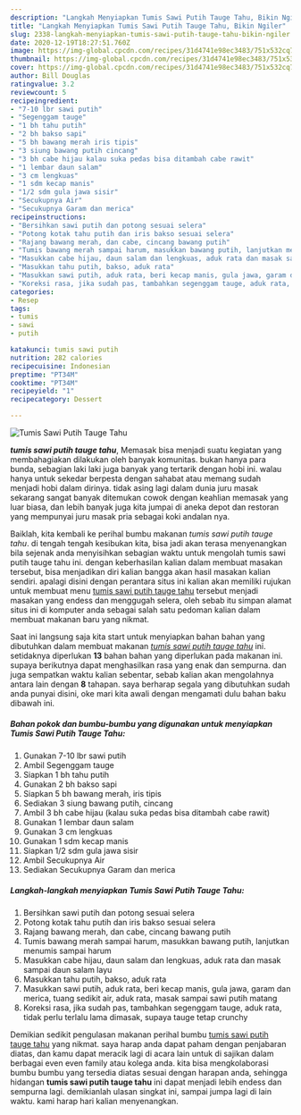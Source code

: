 ```yaml
---
description: "Langkah Menyiapkan Tumis Sawi Putih Tauge Tahu, Bikin Ngiler"
title: "Langkah Menyiapkan Tumis Sawi Putih Tauge Tahu, Bikin Ngiler"
slug: 2338-langkah-menyiapkan-tumis-sawi-putih-tauge-tahu-bikin-ngiler
date: 2020-12-19T18:27:51.760Z
image: https://img-global.cpcdn.com/recipes/31d4741e98ec3483/751x532cq70/tumis-sawi-putih-tauge-tahu-foto-resep-utama.jpg
thumbnail: https://img-global.cpcdn.com/recipes/31d4741e98ec3483/751x532cq70/tumis-sawi-putih-tauge-tahu-foto-resep-utama.jpg
cover: https://img-global.cpcdn.com/recipes/31d4741e98ec3483/751x532cq70/tumis-sawi-putih-tauge-tahu-foto-resep-utama.jpg
author: Bill Douglas
ratingvalue: 3.2
reviewcount: 5
recipeingredient:
- "7-10 lbr sawi putih"
- "Segenggam tauge"
- "1 bh tahu putih"
- "2 bh bakso sapi"
- "5 bh bawang merah iris tipis"
- "3 siung bawang putih cincang"
- "3 bh cabe hijau kalau suka pedas bisa ditambah cabe rawit"
- "1 lembar daun salam"
- "3 cm lengkuas"
- "1 sdm kecap manis"
- "1/2 sdm gula jawa sisir"
- "Secukupnya Air"
- "Secukupnya Garam dan merica"
recipeinstructions:
- "Bersihkan sawi putih dan potong sesuai selera"
- "Potong kotak tahu putih dan iris bakso sesuai selera"
- "Rajang bawang merah, dan cabe, cincang bawang putih"
- "Tumis bawang merah sampai harum, masukkan bawang putih, lanjutkan menumis sampai harum"
- "Masukkan cabe hijau, daun salam dan lengkuas, aduk rata dan masak sampai daun salam layu"
- "Masukkan tahu putih, bakso, aduk rata"
- "Masukkan sawi putih, aduk rata, beri kecap manis, gula jawa, garam dan merica, tuang sedikit air, aduk rata, masak sampai sawi putih matang"
- "Koreksi rasa, jika sudah pas, tambahkan segenggam tauge, aduk rata, tidak perlu terlalu lama dimasak, supaya tauge tetap crunchy"
categories:
- Resep
tags:
- tumis
- sawi
- putih

katakunci: tumis sawi putih 
nutrition: 282 calories
recipecuisine: Indonesian
preptime: "PT34M"
cooktime: "PT34M"
recipeyield: "1"
recipecategory: Dessert

---
```



![Tumis Sawi Putih Tauge Tahu](https://img-global.cpcdn.com/recipes/31d4741e98ec3483/751x532cq70/tumis-sawi-putih-tauge-tahu-foto-resep-utama.jpg)

<b><i>tumis sawi putih tauge tahu</i></b>, Memasak bisa menjadi suatu kegiatan yang membahagiakan dilakukan oleh banyak komunitas. bukan hanya para bunda, sebagian laki laki juga banyak yang tertarik dengan hobi ini. walau hanya untuk sekedar berpesta dengan sahabat atau memang sudah menjadi hobi dalam dirinya. tidak asing lagi dalam dunia juru masak sekarang sangat banyak ditemukan cowok dengan keahlian memasak yang luar biasa, dan lebih banyak juga kita jumpai di aneka depot dan restoran yang mempunyai juru masak pria sebagai koki andalan nya.



Baiklah, kita kembali ke perihal bumbu makanan <i>tumis sawi putih tauge tahu</i>. di tengah tengah kesibukan kita, bisa jadi akan terasa menyenangkan bila sejenak anda menyisihkan sebagian waktu untuk mengolah tumis sawi putih tauge tahu ini. dengan keberhasilan kalian dalam membuat masakan tersebut, bisa menjadikan diri kalian bangga akan hasil masakan kalian sendiri. apalagi disini dengan perantara situs ini kalian akan memiliki rujukan untuk membuat menu <u>tumis sawi putih tauge tahu</u> tersebut menjadi masakan yang endess dan menggugah selera, oleh sebab itu simpan alamat situs ini di komputer anda sebagai salah satu pedoman kalian dalam membuat makanan baru yang nikmat.


Saat ini langsung saja kita start untuk menyiapkan bahan bahan yang dibutuhkan dalam membuat makanan <u><i>tumis sawi putih tauge tahu</i></u> ini. setidaknya diperlukan <b>13</b> bahan bahan yang diperlukan pada makanan ini. supaya berikutnya dapat menghasilkan rasa yang enak dan sempurna. dan juga sempatkan waktu kalian sebentar, sebab kalian akan mengolahnya antara lain dengan <b>8</b> tahapan. saya berharap segala yang dibutuhkan sudah anda punyai disini, oke mari kita awali dengan mengamati dulu bahan baku dibawah ini.

<!--inarticleads1-->

##### Bahan pokok dan bumbu-bumbu yang digunakan untuk menyiapkan Tumis Sawi Putih Tauge Tahu:

1. Gunakan 7-10 lbr sawi putih
1. Ambil Segenggam tauge
1. Siapkan 1 bh tahu putih
1. Gunakan 2 bh bakso sapi
1. Siapkan 5 bh bawang merah, iris tipis
1. Sediakan 3 siung bawang putih, cincang
1. Ambil 3 bh cabe hijau (kalau suka pedas bisa ditambah cabe rawit)
1. Gunakan 1 lembar daun salam
1. Gunakan 3 cm lengkuas
1. Gunakan 1 sdm kecap manis
1. Siapkan 1/2 sdm gula jawa sisir
1. Ambil Secukupnya Air
1. Sediakan Secukupnya Garam dan merica




<!--inarticleads2-->

##### Langkah-langkah menyiapkan Tumis Sawi Putih Tauge Tahu:

1. Bersihkan sawi putih dan potong sesuai selera
1. Potong kotak tahu putih dan iris bakso sesuai selera
1. Rajang bawang merah, dan cabe, cincang bawang putih
1. Tumis bawang merah sampai harum, masukkan bawang putih, lanjutkan menumis sampai harum
1. Masukkan cabe hijau, daun salam dan lengkuas, aduk rata dan masak sampai daun salam layu
1. Masukkan tahu putih, bakso, aduk rata
1. Masukkan sawi putih, aduk rata, beri kecap manis, gula jawa, garam dan merica, tuang sedikit air, aduk rata, masak sampai sawi putih matang
1. Koreksi rasa, jika sudah pas, tambahkan segenggam tauge, aduk rata, tidak perlu terlalu lama dimasak, supaya tauge tetap crunchy




Demikian sedikit pengulasan makanan perihal bumbu <u>tumis sawi putih tauge tahu</u> yang nikmat. saya harap anda dapat paham dengan penjabaran diatas, dan kamu dapat meracik lagi di acara lain untuk di sajikan dalam berbagai even even family atau kolega anda. kita bisa mengkolaborasi bumbu bumbu yang tersedia diatas sesuai dengan harapan anda, sehingga hidangan <b>tumis sawi putih tauge tahu</b> ini dapat menjadi lebih endess dan sempurna lagi. demikianlah ulasan singkat ini, sampai jumpa lagi di lain waktu. kami harap hari kalian menyenangkan.
